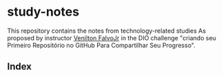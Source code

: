 # study-notes
This repository contains the notes from technology-related studies
As proposed by instructor [Venilton FalvoJr](https://github.com/falvojr) in the DIO challenge "criando seu Primeiro Repositório no GitHub Para Compartilhar Seu Progresso".

## Index

